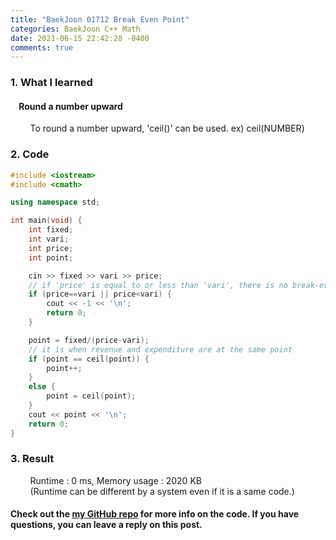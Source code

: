 ```yaml
---
title: "BaekJoon 01712 Break Even Point"
categories: BaekJoon C++ Math
date: 2021-06-15 22:42:28 -0400
comments: true
---
```


### 1. What I learned
#### &nbsp;&nbsp;&nbsp;&nbsp;Round a number upward
&nbsp;&nbsp;&nbsp;&nbsp;&nbsp;&nbsp;&nbsp;&nbsp;To round a number upward, 'ceil()' can be used. ex) ceil(NUMBER)  

### 2. Code
```cpp
#include <iostream>
#include <cmath>

using namespace std;

int main(void) {
    int fixed;
    int vari;
    int price;
    int point;

    cin >> fixed >> vari >> price;
    // if 'price' is equal to or less than 'vari', there is no break-even point
    if (price==vari || price<vari) {
        cout << -1 << '\n';
        return 0;
    }

    point = fixed/(price-vari);
    // it is when revenue and expenditure are at the same point
    if (point == ceil(point)) {
        point++;
    }
    else {
        point = ceil(point);
    }
    cout << point << '\n';
    return 0;
}
```

### 3. Result
&nbsp;&nbsp;&nbsp;&nbsp;&nbsp;&nbsp;&nbsp;&nbsp;Runtime : 0 ms, Memory usage : 2020 KB  
&nbsp;&nbsp;&nbsp;&nbsp;&nbsp;&nbsp;&nbsp;&nbsp;(Runtime can be different by a system even if it is a same code.)

#### Check out the [my GitHub repo][hyuk-gh] for more info on the code. If you have questions, you can leave a reply on this post.
[hyuk-gh]: https://github.com/dlgur1994/StudyAlgorithms
